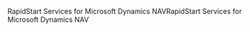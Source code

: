 <span data-ttu-id="27f2c-101">RapidStart Services for Microsoft Dynamics NAV</span><span class="sxs-lookup"><span data-stu-id="27f2c-101">RapidStart Services for Microsoft Dynamics NAV</span></span>